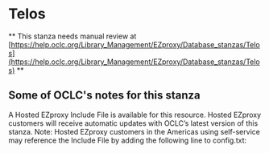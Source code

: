 # Telos
** This stanza needs manual review at [https://help.oclc.org/Library_Management/EZproxy/Database_stanzas/Telos](https://help.oclc.org/Library_Management/EZproxy/Database_stanzas/Telos) **

## Some of OCLC's notes for this stanza

A Hosted EZproxy Include File is available for this resource. Hosted EZproxy customers will receive automatic updates with OCLC&rsquo;s latest version of this stanza. Note: Hosted EZproxy customers in the Americas using self-service may reference the Include File by adding the following line to config.txt:

&nbsp;

&nbsp;
